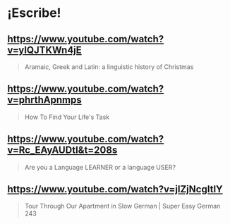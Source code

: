 # ¡Escribe!

## https://www.youtube.com/watch?v=yIQJTKWn4jE

> Aramaic, Greek and Latin: a linguistic history of Christmas

## https://www.youtube.com/watch?v=phrthApnmps

> How To Find Your Life's Task 
 
## https://www.youtube.com/watch?v=Rc_EAyAUDtI&t=208s

> Are you a Language LEARNER or a language USER?

## https://www.youtube.com/watch?v=jlZjNcgItlY

> Tour Through Our Apartment in Slow German | Super Easy German 243



 
